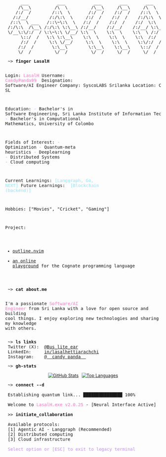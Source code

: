 <div style="text-align: center;">
<pre>
      ___           ___           ___       ___       ___     
     /\__\         /\  \         /\__\     /\__\     /\  \    
    /:/  /        /::\  \       /:/  /    /:/  /    /::\  \   
   /:/__/        /:/\:\  \     /:/  /    /:/  /    /:/\:\  \  
  /::\  \ ___   /::\~\:\  \   /:/  /    /:/  /    /:/  \:\  \ 
 /:/\:\  /\__\ /:/\:\ \:\__\ /:/__/    /:/__/    /:/__/ \:\__\
 \/__\:\/:/  / \:\~\:\ \/__/ \:\  \    \:\  \    \:\  \ /:/  /
      \::/  /   \:\ \:\__\    \:\  \    \:\  \    \:\  /:/  / 
      /:/  /     \:\ \/__/     \:\  \    \:\  \    \:\/:/  /  
     /:/  /       \:\__\        \:\__\    \:\__\    \::/  /   
     \/__/         \/__/         \/__/     \/__/     \/__/    
</pre>
</div>
<pre>
 ~> <strong>finger LasalH</strong>

Login:  <span style="color: #ff79c6">LasalH</span>                          Username: <span style="color: #ff79c6">CandyPanda99 </span> 
Designation: Software/AI Engineer       Company: SyscoLABS Srilanka
Location: Colombo, SL
 
 Education: 
  <span style="color: #bd93f9">\-</span> Bachelor's in Software Engineering, Sri Lanka Institute of Information Technology
  <span style="color: #bd93f9">\-</span> Bachelor's in Computational Mathematics, University of Colombo
 

 Fields of Interest: 
  <span style="color: #bd93f9">\-</span> Optimization
  <span style="color: #bd93f9">\-</span> Quantum-meta heuristics 
  <span style="color: #bd93f9">\-</span> Deeplearning
  <span style="color: #bd93f9">\-</span> Distributed Systems 
  <span style="color: #bd93f9">\-</span> Cloud computing

 Current Learnings: <span style="color: #8be9fd">[Langgraph, Go, NEXT]</span>
Future Learnings: <span style="color: #8be9fd"> [Blockchain (backend)]</span>

 Hobbies: ["Movies", "Cricket", "Gaming"]

Project:
   - <a href="https://github.com/hedyhli/outline.nvim">outline.nvim</a>
   - <a href="https://github.com/hedyhli/cognate-playground">an online playground</a> for the Cognate programming language
</pre>
<pre style="white-space: pre-wrap; word-wrap: break-word;">
 ~> <strong>cat about.me</strong>

I'm a passionate <span style="color: #ff79c6">Software/AI Engineer</span> from Sri Lanka with a love for open source and building cool things. I enjoy exploring new technologies and sharing my knowledge with others.
</pre>
<pre>
 ~> <strong>ls links</strong>
 Twitter (X):  <a href="https://x.com/Bus_lite_ear">@Bus_lite_ear</a>
 LinkedIn:     <a href="https://www.linkedin.com/in/lasalhettiarachchi/">in/lasalhettiarachchi</a>
 Instagram:    <a rel=me href="https://www.instagram.com/__candy_panda__/">@__candy_panda__</a>
</pre>

<pre>
 ~> <strong>gh-stats</strong>
</pre>

<div style="display: flex; justify-content: center; gap: 10px; flex-wrap: wrap;">
  <a href="https://github.com/CandyPanda99">
        <img src="https://github-readme-stats.vercel.app/api?username=CandyPanda99&show_icons=true&rank_icon=github&theme=vue" alt="GitHub Stats" />
      </a>
  <a href="https://github.com/CandyPanda99">
    <img src="https://github-readme-stats.vercel.app/api/top-langs/?username=CandyPanda99&layout=compact&theme=vue" alt="Top Languages" />
  </a>
</div>

<pre>
 ~> <strong>connect --d</strong>
 
 Establishing quantum link... ███████████████ 100%
 
 Welcome to <span style="color: #ff79c6">LasalH.exe v2.0.25</span> - [Neural Interface Active]

 <span>>></span> <strong>initiate_collaboration</strong>
 
 Available protocols:
 <span>[1]</span> Agentic AI - Langgraph (Recommended)
 <span>[2]</span> Distributed computing
 <span>[3]</span> Cloud infrastructure
 
 <span style="color: #bd93f9">Select option or [ESC] to exit to legacy terminal</span>
</pre>


